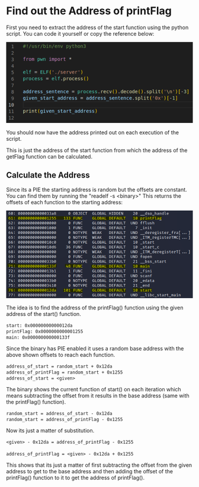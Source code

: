 # Find out the Address of printFlag
First you need to extract the address of the start function using the python script. You can code it yourself or copy the reference below:

![Extracting Address](../images/python-1.3.png)

You should now have the address printed out on each execution of the script. 

This is just the address of the start function from which the address of the getFlag function can be calculated. 

## Calculate the Address
Since its a PIE the starting address is random but the offsets are constant. You can find them by running the "readelf -s \<binary>" This returns the offsets of each function to the starting address:

![Readefl Output](../images/readelf.png)

The idea is to find the address of the printFlag() function using the given address of the start() function. 

```
start: 0x00000000000012da
printFlag: 0x0000000000001255
main: 0x000000000000133f
```
Since the binary has PIE enabled it uses a random base address with the above shown offsets to reach each function. 
```
address_of_start = random_start + 0x12da
address_of_printFlag = random_start + 0x1255
address_of_start = <given>
```
The binary shows the current function of start() on each iteration which means subtracting the offset from it results in the base address (same with the printFlag() function).
```
random_start = address_of_start - 0x12da
random_start = address_of_printFlag - 0x1255
```
Now its just a matter of substitution.
```
<given> - 0x12da = address_of_printFlag - 0x1255

address_of_printFlag = <given> - 0x12da + 0x1255
```
This shows that its just a matter of first subtracting the offset from the given address to get to the base address and then adding the offset of the printFlag() function to it to get the address of printFlag(). 